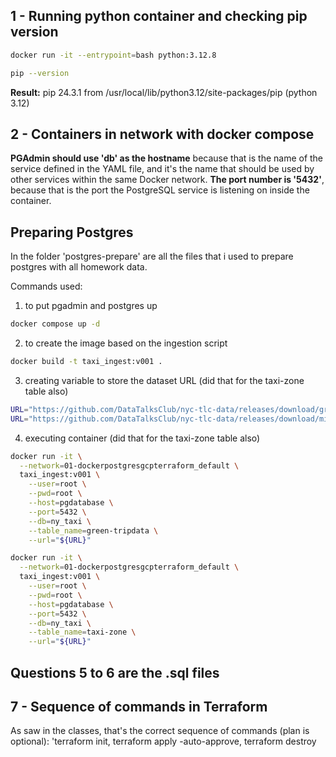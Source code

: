 ## 1 - Running python container and checking pip version
```bash
docker run -it --entrypoint=bash python:3.12.8
```
```bash
pip --version
```
**Result:**
pip 24.3.1 from /usr/local/lib/python3.12/site-packages/pip (python 3.12)

## 2 - Containers in network with docker compose 

**PGAdmin should use 'db' as the hostname** because that is the name of the service defined in the YAML file, and it's the name that should be used by other services within the same Docker network.
**The port number is '5432'**, because that is the port the PostgreSQL service is listening on inside the container.

## Preparing Postgres

In the folder 'postgres-prepare' are all the files that i used to prepare postgres with all homework data.

Commands used:

1. to put pgadmin and postgres up
```bash
docker compose up -d
```

2. to create the image based on the ingestion script
```bash
docker build -t taxi_ingest:v001 .
```

3. creating variable to store the dataset URL (did that for the taxi-zone table also)
```bash
URL="https://github.com/DataTalksClub/nyc-tlc-data/releases/download/green/green_tripdata_2019-10.csv.gz"
URL="https://github.com/DataTalksClub/nyc-tlc-data/releases/download/misc/taxi_zone_lookup.csv"
```

4. executing container (did that for the taxi-zone table also)
```bash
docker run -it \
  --network=01-dockerpostgresgcpterraform_default \
  taxi_ingest:v001 \
    --user=root \
    --pwd=root \
    --host=pgdatabase \
    --port=5432 \
    --db=ny_taxi \
    --table_name=green-tripdata \
    --url="${URL}"

docker run -it \
  --network=01-dockerpostgresgcpterraform_default \
  taxi_ingest:v001 \
    --user=root \
    --pwd=root \
    --host=pgdatabase \
    --port=5432 \
    --db=ny_taxi \
    --table_name=taxi-zone \
    --url="${URL}"
```

## Questions 5 to 6 are the .sql files

## 7 - Sequence of commands in Terraform

As saw in the classes, that's the correct sequence of commands (plan is optional):
'terraform init, terraform apply -auto-approve, terraform destroy
